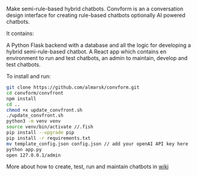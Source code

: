 Make semi-rule-based hybrid chatbots.
Convform is an a conversation design interface for creating rule-based chatbots optionally AI powered chatbots.

It contains:

A Python Flask backend with a database and all the logic for developing a hybrid semi-rule-based chatbot.
A React app which contains en environment to run and test chatbots, an admin to maintain, develop and test chatbots.

To install and run:

```sh
git clone https://github.com/almarsk/convform.git
cd convform/convfront
npm install
cd ..
chmod +x update_convfront.sh
./update_convfront.sh
python3 -m venv venv
source venv/bin/activate //.fish
pip install --upgrade pip
pip install -r requirements.txt
mv template_config.json config.json // add your openAI API key here
python app.py
open 127.0.0.1/admin
```

More about how to create, test, run and maintain chatbots in [wiki](https://github.com/almarsk/convform/wiki)

